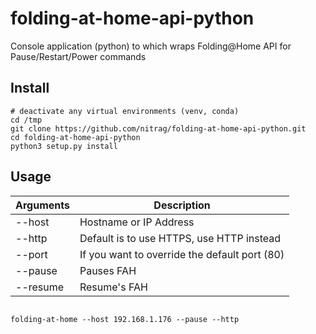 # folding-at-home-api-python
Console application (python) to which wraps Folding@Home API for Pause/Restart/Power commands

## Install

```env
# deactivate any virtual environments (venv, conda)
cd /tmp
git clone https://github.com/nitrag/folding-at-home-api-python.git
cd folding-at-home-api-python
python3 setup.py install
```

## Usage

| Arguments 	| Description                                   	|
|-----------	|-----------------------------------------------	|
| --host    	| Hostname or IP Address                        	| 
| --http    	| Default is to use HTTPS, use HTTP instead     	| 
| --port    	| If you want to override the default port (80) 	| 
| --pause   	| Pauses FAH                                    	| 
| --resume  	| Resume's FAH                                  	| 

```

folding-at-home --host 192.168.1.176 --pause --http
```
